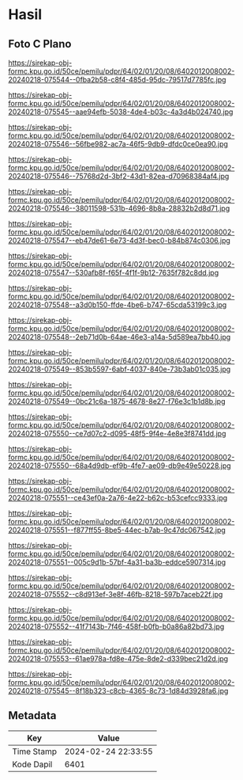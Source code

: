 # Hasil

## Foto C Plano

https://sirekap-obj-formc.kpu.go.id/50ce/pemilu/pdpr/64/02/01/20/08/6402012008002-20240218-075544--0fba2b58-c8f4-485d-95dc-79517d7785fc.jpg

https://sirekap-obj-formc.kpu.go.id/50ce/pemilu/pdpr/64/02/01/20/08/6402012008002-20240218-075545--aae94efb-5038-4de4-b03c-4a3d4b024740.jpg

https://sirekap-obj-formc.kpu.go.id/50ce/pemilu/pdpr/64/02/01/20/08/6402012008002-20240218-075546--56fbe982-ac7a-46f5-9db9-dfdc0ce0ea90.jpg

https://sirekap-obj-formc.kpu.go.id/50ce/pemilu/pdpr/64/02/01/20/08/6402012008002-20240218-075546--75768d2d-3bf2-43d1-82ea-d70968384af4.jpg

https://sirekap-obj-formc.kpu.go.id/50ce/pemilu/pdpr/64/02/01/20/08/6402012008002-20240218-075546--38011598-531b-4696-8b8a-28832b2d8d71.jpg

https://sirekap-obj-formc.kpu.go.id/50ce/pemilu/pdpr/64/02/01/20/08/6402012008002-20240218-075547--eb47de61-6e73-4d3f-bec0-b84b874c0306.jpg

https://sirekap-obj-formc.kpu.go.id/50ce/pemilu/pdpr/64/02/01/20/08/6402012008002-20240218-075547--530afb8f-f65f-4f1f-9b12-7635f782c8dd.jpg

https://sirekap-obj-formc.kpu.go.id/50ce/pemilu/pdpr/64/02/01/20/08/6402012008002-20240218-075548--a3d0b150-ffde-4be6-b747-65cda53199c3.jpg

https://sirekap-obj-formc.kpu.go.id/50ce/pemilu/pdpr/64/02/01/20/08/6402012008002-20240218-075548--2eb71d0b-64ae-46e3-a14a-5d589ea7bb40.jpg

https://sirekap-obj-formc.kpu.go.id/50ce/pemilu/pdpr/64/02/01/20/08/6402012008002-20240218-075549--853b5597-6abf-4037-840e-73b3ab01c035.jpg

https://sirekap-obj-formc.kpu.go.id/50ce/pemilu/pdpr/64/02/01/20/08/6402012008002-20240218-075549--0bc21c6a-1875-4678-8e27-f76e3c1b1d8b.jpg

https://sirekap-obj-formc.kpu.go.id/50ce/pemilu/pdpr/64/02/01/20/08/6402012008002-20240218-075550--ce7d07c2-d095-48f5-9f4e-4e8e3f8741dd.jpg

https://sirekap-obj-formc.kpu.go.id/50ce/pemilu/pdpr/64/02/01/20/08/6402012008002-20240218-075550--68a4d9db-ef9b-4fe7-ae09-db9e49e50228.jpg

https://sirekap-obj-formc.kpu.go.id/50ce/pemilu/pdpr/64/02/01/20/08/6402012008002-20240218-075551--ce43ef0a-2a76-4e22-b62c-b53cefcc9333.jpg

https://sirekap-obj-formc.kpu.go.id/50ce/pemilu/pdpr/64/02/01/20/08/6402012008002-20240218-075551--f877ff55-8be5-44ec-b7ab-9c47dc067542.jpg

https://sirekap-obj-formc.kpu.go.id/50ce/pemilu/pdpr/64/02/01/20/08/6402012008002-20240218-075551--005c9d1b-57bf-4a31-ba3b-eddce5907314.jpg

https://sirekap-obj-formc.kpu.go.id/50ce/pemilu/pdpr/64/02/01/20/08/6402012008002-20240218-075552--c8d913ef-3e8f-46fb-8218-597b7aceb22f.jpg

https://sirekap-obj-formc.kpu.go.id/50ce/pemilu/pdpr/64/02/01/20/08/6402012008002-20240218-075552--41f7143b-7f46-458f-b0fb-b0a86a82bd73.jpg

https://sirekap-obj-formc.kpu.go.id/50ce/pemilu/pdpr/64/02/01/20/08/6402012008002-20240218-075553--61ae978a-fd8e-475e-8de2-d339bec21d2d.jpg

https://sirekap-obj-formc.kpu.go.id/50ce/pemilu/pdpr/64/02/01/20/08/6402012008002-20240218-075545--8f18b323-c8cb-4365-8c73-1d84d3928fa6.jpg


## Metadata

| Key        | Value               |
| ---------- | ------------------- |
| Time Stamp | 2024-02-24 22:33:55 |
| Kode Dapil | 6401                |



